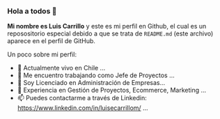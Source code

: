 ### Hola a todos 👋

**Mi nombre es Luis Carrillo** y este es mi perfil en Github, el cual es un reposositorio especial debido a que se trata de `README.md` (este archivo) aparece en el perfil de GitHub.

Un poco sobre mi perfil:

- 🔭 Actualmente vivo en Chile ...
- 🌱 Me encuentro trabajando como Jefe de Proyectos ...
- 👯 Soy Licenciado en Administración de Empresas...
- 💬 Experiencia en Gestión de Proyectos, Ecommerce, Marketing  ...
- 📫 Puedes contactarme a través de Linkedin: https://www.linkedin.com/in/luisecarrillom/ ...
